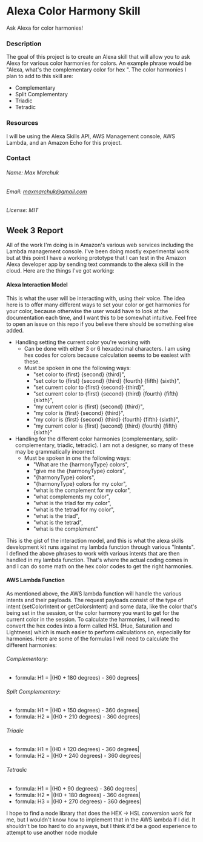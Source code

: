 # Alexa Color Harmony Skill
Ask Alexa for color harmonies!
### Description 
The goal of this project is to create an Alexa skill that will allow you to ask Alexa for various color harmonies for colors. An example phrase would be "Alexa, what's the complementary color for hex <some hex color code>".
The color harmonies I plan to add to this skill are:
* Complementary
* Split Complementary
* Triadic
* Tetradic
### Resources
I will be using the Alexa Skills API, AWS Management console, AWS Lambda, and an Amazon Echo for this project. 

### Contact
###### Name: Max Marchuk
###### Email: maxmarchuk@gmail.com
###### License: MIT

## Week 3 Report
All of the work I'm doing is in Amazon's various web services including the Lambda management console. I've been doing mostly experimental work but at this point I have a working prototype that I can test in the Amazon Alexa developer app by sending text commands to the alexa skill in the cloud. Here are the things I've got working:

#### Alexa Interaction Model
This is what the user will be interacting with, using their voice. The idea here is to offer many different ways to set your color or get harmonies for your color, because otherwise the user would have to look at the documentation each time, and I want this to be somewhat intuitive. Feel free to open an issue on this repo if you believe there should be something else added.

  * Handling setting the current color you're working with
    * Can be done with either 3 or 6 hexadecimal characters. I am using hex codes for colors because calculation seems to be easiest with these. 
    * Must be spoken in one the following ways: 
      * "set color to {first} {second} {third}",
      * "set color to {first} {second} {third} {fourth} {fifth} {sixth}",
      * "set current color to {first} {second} {third}",
      * "set current color to {first} {second} {third} {fourth} {fifth} {sixth}",
      * "my current color is {first} {second} {third}",
      * "my color is {first} {second} {third}",
      * "my color is {first} {second} {third} {fourth} {fifth} {sixth}",
      * "my current color is {first} {second} {third} {fourth} {fifth} {sixth}" 
  * Handling for the different color harmonies (complementary, split-complementary, triadic, tetradic). I am not a designer, so many of these may be grammatically incorrect
    * Must be spoken in one the following ways: 
      * "What are the {harmonyType} colors",
      * "give me the {harmonyType} colors",
      * "{harmonyType} colors",
      * "{harmonyType} colors for my color",
      * "what is the complement for my color",
      * "what complements my color",
      * "what is the triad for my color",
      * "what is the tetrad for my color",
      * "what is the triad",
      * "what is the tetrad",
      * "what is the complement"
    
This is the gist of the interaction model, and this is what the alexa skills development kit runs against my lambda function through various "Intents". I defined the above phrases to work with various intents that are then handled in my lambda function. That's where the actual coding comes in and I can do some math on the hex color codes to get the right harmonies.

#### AWS Lambda Function
As mentioned above, the AWS lambda function will handle the various intents and their payloads. The request payloads consist of the type of intent (setColorIntent or getColorsIntent) and some data, like the color that's being set in the session, or the color harmony you want to get for the current color in the session.
To calculate the harmonies, I will need to convert the hex codes into a form called HSL (Hue, Saturation and Lightness) which is much easier to perform calculations on, especially for harmonies.
Here are some of the formulas I will need to calculate the different harmonies:

###### Complementary:
* formula: H1 = |(H0 + 180 degrees) - 360 degrees|

###### Split Complementary:
* formula: H1 = |(H0 + 150 degrees) - 360 degrees|
* formula: H2 = |(H0 + 210 degrees) - 360 degrees|

###### Triadic
* formula: H1 = |(H0 + 120 degrees) - 360 degrees|
* formula: H2 = |(H0 + 240 degrees) - 360 degrees|

###### Tetradic
* formula: H1 = |(H0 + 90 degrees) - 360 degrees|
* formula: H2 = |(H0 + 180 degrees) - 360 degrees|
* formula: H3 = |(H0 + 270 degrees) - 360 degrees|

I hope to find a node library that does the HEX -> HSL conversion work for me, but I wouldn't know how to implement that in the AWS lambda if I did. It shouldn't be too hard to do anyways, but I think it'd be a good experience to attempt to use another node module
